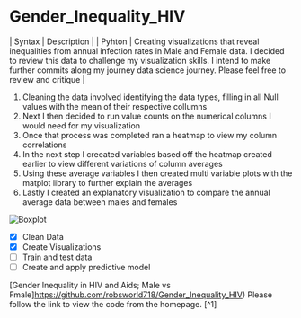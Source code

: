 # Gender_Inequality_HIV
| Syntax | Description |
| Pyhton | Creating visualizations that reveal inequalities from annual infection rates in Male and Female data. I decided to review this data to challenge my visualization skills. I intend to make further commits along my journey data science journey. Please feel free to review and critique |

1. Cleaning the data involved identifying the data types, filling in all Null values with the mean of their respective collumns
2. Next I then decided to run value counts on the numerical columns I would need for my visualization
3. Once that process was completed ran a heatmap to view my column correlations
4. In the next step I creeated variables based off the heatmap created earlier to view different variations of column averages
5. Using these average variables I then created multi variable plots with the matplot library to further explain the averages
6. Lastly I created an explanatory visualization to compare the annual average data between males and females

![Boxplot](https://user-images.githubusercontent.com/77306280/147896725-b0dbd6f6-bfd1-4933-9f08-0cefa9c68b25.png)

- [x] Clean Data
- [x] Create Visualizations
- [ ] Train and test data
- [ ] Create and apply predictive model

[Gender Inequality in HIV and Aids; Male vs Fmale]https://github.com/robsworld718/Gender_Inequality_HIV)
Please follow the link to view the code from the homepage. [^1]
